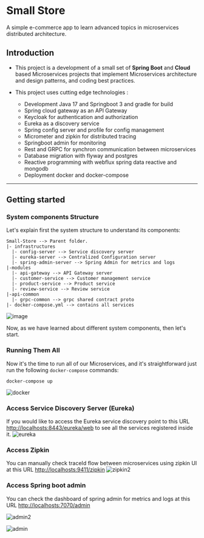 # Small Store
A simple e-commerce app to learn advanced topics in microservices distributed architecture.

## Introduction
-  This project is a development of a small set of **Spring Boot** and **Cloud** based Microservices projects that implement Microservices architecture and design patterns, and coding best practices.
  
-  This project uses cutting edge technologies : 
     -  Development Java 17 and Springboot 3 and gradle for build
     -  Spring cloud gateway as an API Gateway
     -  Keycloak for authentication and authorization
     -  Eureka as a discovery service
     -  Spring config server and profile for config management
     -  Micrometer and zipkin for distributed tracing
     -  Springboot admin for monitoring
     -  Rest and GRPC for synchron communication between microservices
     -  Database migration with flyway and postgres
     -  Reactive programming with webflux spring data reactive and mongodb
     -  Deployment docker and docker-compose
---

## Getting started
### System components Structure
Let's explain first the system structure to understand its components:
```
Small-Store --> Parent folder. 
|- infrastructures
  |- config-server --> Service discovery server
  |- eureka-server --> Centralized Configuration server
  |- spring-admin-server --> Spring Admin for metrics and logs
|-modules
  |- api-gateway --> API Gateway server
  |- customer-service --> Customer management service
  |- product-service --> Product service
  |- review-service --> Review service
|-api-common 
  |- grpc-common --> grpc shared contract proto 
|- docker-compose.yml --> contains all services
```
![image](https://github.com/user-attachments/assets/97ded0d6-0b38-43bc-8d1d-53eabce5fb66)

Now, as we have learned about different system components, then let's start.

### Running Them All
Now it's the time to run all of our  Microservices, and it's straightforward just run the following `docker-compose` commands:
```
docker-compose up
```
![docker](https://github.com/user-attachments/assets/c047928f-85eb-4f9e-aeb1-3dd57d26de17)

### Access Service Discovery Server (Eureka)
If you would like to access the Eureka service discovery point to this URL [http://localhosts:8443/eureka/web](https://localhost:8443/eureka/web) to see all the services registered inside it. 
![eureka](https://github.com/user-attachments/assets/bc8b72eb-4870-4060-a52c-e28cf7f16c64)


### Access Zipkin
You can manually check traceId flow between microservices using zipkin UI at this URL [http://localhosts:9411/zipkin](https://localhost:9411/zipkin)
![zipkin2](https://github.com/user-attachments/assets/9442954f-5564-4ddd-86ce-fc65b6da832c)

### Access Spring boot admin
You can check the dashboard of spring admin for metrics and logs at this URL [http://localhosts:7070/admin](https://localhost:7070/admin)

![admin2](https://github.com/user-attachments/assets/6121c73c-fa08-4be5-8dc6-4455853d9723)

![admin](https://github.com/user-attachments/assets/b4b66032-2441-4b16-aeb0-07489c741c95)

